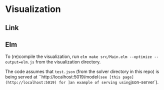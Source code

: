 # Visualization

## Link


## Elm

To (re)compile the visualization, run `elm make src/Main.elm --optimize --output=elm.js` from the visualization directory.

The code assumes that `test.json` (from the solver directory in this repo) is being served at ``http://localhost:5019/model` (see [this page](http://localhost:5019) for ]an example of serving using `json-server`).

